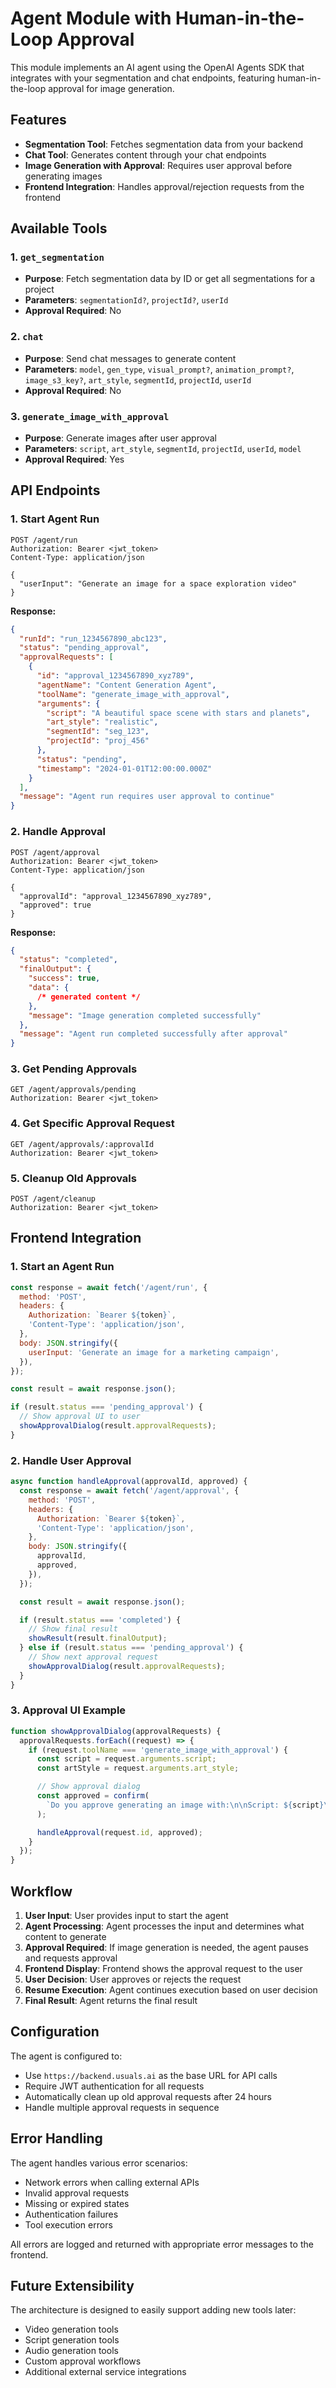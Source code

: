 # Agent Module with Human-in-the-Loop Approval

This module implements an AI agent using the OpenAI Agents SDK that integrates with your segmentation and chat endpoints, featuring human-in-the-loop approval for image generation.

## Features

- **Segmentation Tool**: Fetches segmentation data from your backend
- **Chat Tool**: Generates content through your chat endpoints
- **Image Generation with Approval**: Requires user approval before generating images
- **Frontend Integration**: Handles approval/rejection requests from the frontend

## Available Tools

### 1. `get_segmentation`

- **Purpose**: Fetch segmentation data by ID or get all segmentations for a project
- **Parameters**: `segmentationId?`, `projectId?`, `userId`
- **Approval Required**: No

### 2. `chat`

- **Purpose**: Send chat messages to generate content
- **Parameters**: `model`, `gen_type`, `visual_prompt?`, `animation_prompt?`, `image_s3_key?`, `art_style`, `segmentId`, `projectId`, `userId`
- **Approval Required**: No

### 3. `generate_image_with_approval`

- **Purpose**: Generate images after user approval
- **Parameters**: `script`, `art_style`, `segmentId`, `projectId`, `userId`, `model`
- **Approval Required**: Yes

## API Endpoints

### 1. Start Agent Run

```http
POST /agent/run
Authorization: Bearer <jwt_token>
Content-Type: application/json

{
  "userInput": "Generate an image for a space exploration video"
}
```

**Response:**

```json
{
  "runId": "run_1234567890_abc123",
  "status": "pending_approval",
  "approvalRequests": [
    {
      "id": "approval_1234567890_xyz789",
      "agentName": "Content Generation Agent",
      "toolName": "generate_image_with_approval",
      "arguments": {
        "script": "A beautiful space scene with stars and planets",
        "art_style": "realistic",
        "segmentId": "seg_123",
        "projectId": "proj_456"
      },
      "status": "pending",
      "timestamp": "2024-01-01T12:00:00.000Z"
    }
  ],
  "message": "Agent run requires user approval to continue"
}
```

### 2. Handle Approval

```http
POST /agent/approval
Authorization: Bearer <jwt_token>
Content-Type: application/json

{
  "approvalId": "approval_1234567890_xyz789",
  "approved": true
}
```

**Response:**

```json
{
  "status": "completed",
  "finalOutput": {
    "success": true,
    "data": {
      /* generated content */
    },
    "message": "Image generation completed successfully"
  },
  "message": "Agent run completed successfully after approval"
}
```

### 3. Get Pending Approvals

```http
GET /agent/approvals/pending
Authorization: Bearer <jwt_token>
```

### 4. Get Specific Approval Request

```http
GET /agent/approvals/:approvalId
Authorization: Bearer <jwt_token>
```

### 5. Cleanup Old Approvals

```http
POST /agent/cleanup
Authorization: Bearer <jwt_token>
```

## Frontend Integration

### 1. Start an Agent Run

```javascript
const response = await fetch('/agent/run', {
  method: 'POST',
  headers: {
    Authorization: `Bearer ${token}`,
    'Content-Type': 'application/json',
  },
  body: JSON.stringify({
    userInput: 'Generate an image for a marketing campaign',
  }),
});

const result = await response.json();

if (result.status === 'pending_approval') {
  // Show approval UI to user
  showApprovalDialog(result.approvalRequests);
}
```

### 2. Handle User Approval

```javascript
async function handleApproval(approvalId, approved) {
  const response = await fetch('/agent/approval', {
    method: 'POST',
    headers: {
      Authorization: `Bearer ${token}`,
      'Content-Type': 'application/json',
    },
    body: JSON.stringify({
      approvalId,
      approved,
    }),
  });

  const result = await response.json();

  if (result.status === 'completed') {
    // Show final result
    showResult(result.finalOutput);
  } else if (result.status === 'pending_approval') {
    // Show next approval request
    showApprovalDialog(result.approvalRequests);
  }
}
```

### 3. Approval UI Example

```javascript
function showApprovalDialog(approvalRequests) {
  approvalRequests.forEach((request) => {
    if (request.toolName === 'generate_image_with_approval') {
      const script = request.arguments.script;
      const artStyle = request.arguments.art_style;

      // Show approval dialog
      const approved = confirm(
        `Do you approve generating an image with:\n\nScript: ${script}\nArt Style: ${artStyle}`,
      );

      handleApproval(request.id, approved);
    }
  });
}
```

## Workflow

1. **User Input**: User provides input to start the agent
2. **Agent Processing**: Agent processes the input and determines what content to generate
3. **Approval Required**: If image generation is needed, the agent pauses and requests approval
4. **Frontend Display**: Frontend shows the approval request to the user
5. **User Decision**: User approves or rejects the request
6. **Resume Execution**: Agent continues execution based on user decision
7. **Final Result**: Agent returns the final result

## Configuration

The agent is configured to:

- Use `https://backend.usuals.ai` as the base URL for API calls
- Require JWT authentication for all requests
- Automatically clean up old approval requests after 24 hours
- Handle multiple approval requests in sequence

## Error Handling

The agent handles various error scenarios:

- Network errors when calling external APIs
- Invalid approval requests
- Missing or expired states
- Authentication failures
- Tool execution errors

All errors are logged and returned with appropriate error messages to the frontend.

## Future Extensibility

The architecture is designed to easily support adding new tools later:

- Video generation tools
- Script generation tools
- Audio generation tools
- Custom approval workflows
- Additional external service integrations
